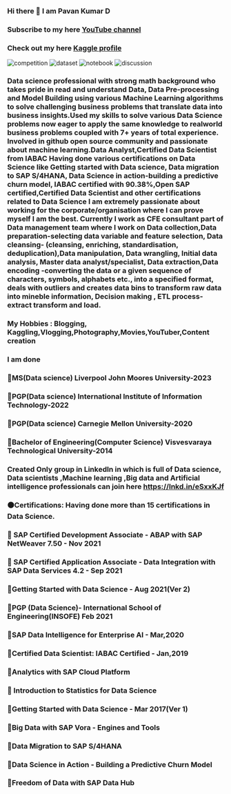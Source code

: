                                                            
### Hi there 👋 I am Pavan Kumar D

### Subscribe to my here [YouTube channel](https://youtube.com/@PavanKumar26)
### Check out my here [Kaggle profile](https://www.kaggle.com/mragpavank)

![competition](https://road-to-kaggle-grandmaster.vercel.app/api/badges/mragpavank/competition/light)
![dataset](https://road-to-kaggle-grandmaster.vercel.app/api/badges/mragpavank/dataset/light)
![notebook](https://road-to-kaggle-grandmaster.vercel.app/api/badges/mragpavank/notebook/light)
![discussion](https://road-to-kaggle-grandmaster.vercel.app/api/badges/mragpavank/discussion/light)

### Data science professional with strong math background who takes pride in read and understand Data, Data Pre-processing and Model Building using various Machine Learning algorithms to solve challenging business problems that translate data into business insights.Used my skills to solve various Data Science problems now eager to apply the same knowledge to realworld business problems coupled with 7+ years of total experience. Involved in github open source community and passionate about machine learning.Data Analyst,Certified Data Scientist from IABAC Having done various certifications on Data Science like Getting started with Data science, Data migration to SAP S/4HANA, Data Science in action-building a predictive churn model, IABAC certified with 90.38%,Open SAP certified,Certified Data Scientist and other certifications related to Data Science I am extremely passionate about working for the corporate/organisation where I can prove myself I am the best. Currently I work as CFE consultant part of Data management team where I work on Data collection,Data preparation-selecting data variable and feature selection, Data cleansing- (cleansing, enriching, standardisation, deduplication),Data manipulation, Data wrangling, Initial data analysis, Master data analyst/specialist, Data extraction,Data encoding -converting the data or a given sequence of characters, symbols, alphabets etc., into a specified format, deals with outliers and creates data bins to transform raw data into mineble information, Decision making , ETL process-extract transform and load.

### My Hobbies : Blogging, Kaggling,Vlogging,Photography,Movies,YouTuber,Content creation

### I am done

### 🔷MS(Data science) Liverpool John Moores University-2023
### 🔷PGP(Data science) International Institute of Information Technology-2022
### 🔷PGP(Data science) Carnegie Mellon University-2020
### 🔷Bachelor of Engineering(Computer Science) Visvesvaraya Technological University-2014

### Created Only group in LinkedIn in which is full of Data science, Data scientists ,Machine learning ,Big data and Artificial intelligence professionals can join here https://lnkd.in/eSxxKJf

### ⚫Certifications: Having done more than 15 certifications in Data Science.

### 🔷 SAP Certified Development Associate - ABAP with SAP NetWeaver 7.50 - Nov 2021
### 🔷 SAP Certified Application Associate - Data Integration with SAP Data Services 4.2 - Sep 2021
### 🔷Getting Started with Data Science - Aug 2021(Ver 2)
### 🔷PGP (Data Science)- International School of Engineering(INSOFE) Feb 2021
### 🔷SAP Data Intelligence for Enterprise AI - Mar,2020
### 🔷Certified Data Scientist: IABAC Certified - Jan,2019
### 🔷Analytics with SAP Cloud Platform
### 🔷 Introduction to Statistics for Data Science
### 🔷Getting Started with Data Science - Mar 2017(Ver 1)
### 🔷Big Data with SAP Vora - Engines and Tools
### 🔷Data Migration to SAP S/4HANA
### 🔷Data Science in Action - Building a Predictive Churn Model
### 🔷Freedom of Data with SAP Data Hub
